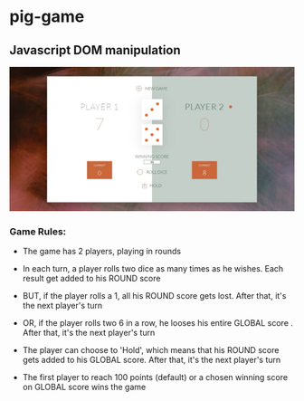 # pig-game
## Javascript DOM manipulation
   
![alt game snapshot](https://raw.githubusercontent.com/lucierabahi/pig-game/master/screen.jpg)

### Game Rules:
- The game has 2 players, playing in rounds    

- In each turn, a player rolls two dice as many times as he wishes. Each result get added to his ROUND score    

- BUT, if the player rolls a 1, all his ROUND score gets lost. After that, it's the next player's turn    

- OR, if the player rolls two 6 in a row, he looses his entire GLOBAL score . After that, it's the next player's turn   

- The player can choose to 'Hold', which means that his ROUND score gets added to his GLOBAL score. After that, it's the next player's turn        

- The first player to reach 100 points (default) or a chosen winning score on GLOBAL score wins the game

